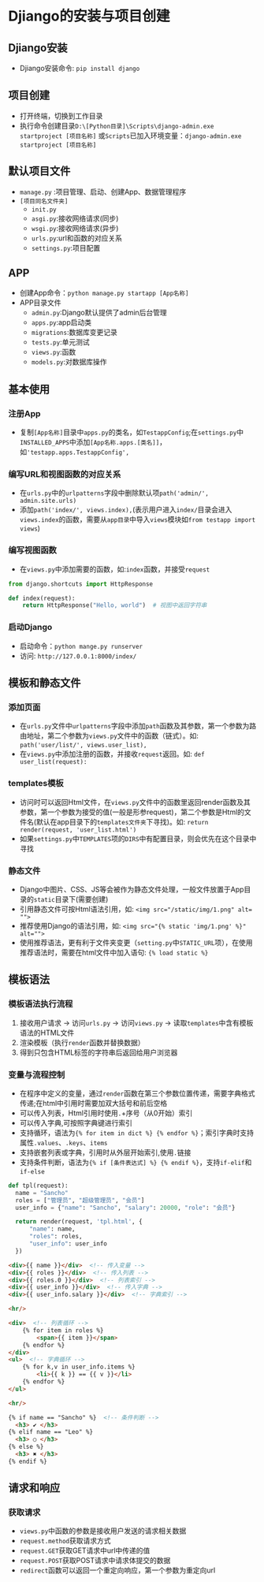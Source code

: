 # Djiango的安装与项目创建
## Djiango安装
- Djiango安装命令: `pip install django`

## 项目创建
  - 打开终端，切换到工作目录
  - 执行命令创建目录`D:\[Python目录]\Scripts\django-admin.exe startproject [项目名称]` 或`Scripts`已加入环境变量：`django-admin.exe startproject [项目名称]`

## 默认项目文件
  - `manage.py` :项目管理、启动、创建App、数据管理程序
  - `[项目同名文件夹]` 
    - `init.py`
    - `asgi.py`:接收网络请求(同步)
    - `wsgi.py`:接收网络请求(异步)
    - `urls.py`:url和函数的对应关系
    - `settings.py`:项目配置
  
## APP
  - 创建App命令：`python manage.py startapp [App名称]`
  - APP目录文件
    - `admin.py`:Django默认提供了admin后台管理
    - `apps.py`:app启动类
    - `migrations`:数据库变更记录
    - `tests.py`:单元测试
    - `views.py`:函数
    - `models.py`:对数据库操作

## 基本使用
### 注册App 
- 复制`[App名称]`目录中`apps.py`的类名，如`TestappConfig`;在`settings.py`中`INSTALLED_APPS`中添加`[App名称.apps.[类名]]`，如`'testapp.apps.TestappConfig',`
### 编写URL和视图函数的对应关系
- 在`urls.py`中的`urlpatterns`字段中删除默认项`path('admin/', admin.site.urls)`
- 添加`path('index/', views.index),`(表示用户进入`index/`目录会进入`views.index`的函数，需要从`app目录`中导入`views`模块如`from testapp import views`)
### 编写视图函数
- 在`views.py`中添加需要的函数，如:`index`函数，并接受`request`
```python
from django.shortcuts import HttpResponse

def index(request):
    return HttpResponse("Hello, world")  # 视图中返回字符串
```
### 启动Django
- 启动命令：`python mange.py runserver`
- 访问: `http://127.0.0.1:8000/index/`

## 模板和静态文件
### 添加页面
- 在`urls.py`文件中`urlpatterns`字段中添加`path`函数及其参数，第一个参数为路由地址，第二个参数为`views.py`文件中的函数（链式）。如: `path('user/list/', views.user_list),`
- 在`views.py`中添加注册的函数，并接收`request`返回。如: `def user_list(request): `
### templates模板
- 访问时可以返回Html文件，在`views.py`文件中的函数里返回render函数及其参数，第一个参数为接受的值(一般是形参request)，第二个参数是Html的文件名(默认在app目录下的`templates文件夹`下寻找)。如: `return render(request, 'user_list.html')`
- 如果`settings.py`中`TEMPLATES`项的`DIRS`中有配置目录，则会优先在这个目录中寻找
### 静态文件
- Django中图片、CSS、JS等会被作为静态文件处理，一般文件放置于App目录的`static`目录下(需要创建)
- 引用静态文件可按Html语法引用，如: `<img src="/static/img/1.png" alt= "">`
- 推荐使用Django的语法引用，如: `<img src="{% static 'img/1.png' %}" alt="">`
- 使用推荐语法，更有利于文件夹变更（`setting.py`中`STATIC_URL`项），在使用推荐语法时，需要在html文件中加入语句: `{% load static %}`

## 模板语法
### 模板语法执行流程
1. 接收用户请求 → 访问`urls.py` → 访问`views.py` → 读取`templates`中含有模板语法的HTML文件
2. 渲染模板（执行`render`函数并替换数据）
3. 得到只包含HTML标签的字符串后返回给用户浏览器
### 变量与流程控制
- 在程序中定义的变量，通过`render`函数在第三个参数位置传递，需要字典格式传递;在html中引用时需要加双大括号和前后空格
- 可以传入列表，Html引用时使用`.`+序号（从0开始）索引
- 可以传入字典,可按照字典键进行索引
- 支持循环，语法为`{% for item in dict %} {% endfor %}`；索引字典时支持属性`.values`、`.keys`、`items`
- 支持嵌套列表或字典，引用时从外层开始索引,使用`.`链接
- 支持条件判断，语法为`{% if [条件表达式] %} {% endif %}`，支持`if-elif`和`if-else`

```python
def tpl(request):
  name = "Sancho"
  roles = ["管理员", "超级管理员", "会员"]
  user_info = {"name": "Sancho", "salary": 20000, "role": "会员"}

  return render(request, 'tpl.html', {
      "name": name,
      "roles": roles,
      "user_info": user_info
  })
```

```html
<div>{{ name }}</div>  <!-- 传入变量 -->
<div>{{ roles }}</div>  <!-- 传入列表 -->
<div>{{ roles.0 }}</div>  <!-- 列表索引 -->
<div>{{ user_info }}</div>  <!-- 传入字典 -->
<div>{{ user_info.salary }}</div>  <!-- 字典索引 -->

<hr/>

<div>  <!-- 列表循环 -->
    {% for item in roles %}
        <span>{{ item }}</span>
    {% endfor %}
</div>
<ul>  <!-- 字典循环 -->
    {% for k,v in user_info.items %}
        <li>{{ k }} == {{ v }}</li>
    {% endfor %}
</ul>

<hr/>

{% if name == "Sancho" %}  <!-- 条件判断 -->
  <h3> ✔ </h3>
{% elif name == "Leo" %}
  <h3> ○ </h3>
{% else %}
  <h3> ✖ </h3>
{% endif %}

```

## 请求和响应
### 获取请求
- `views.py`中函数的参数是接收用户发送的请求相关数据
- `request.method`获取请求方式
- `request.GET`获取GET请求中url中传递的值
- `request.POST`获取POST请求中请求体提交的数据
- `redirect`函数可以返回一个重定向响应，第一个参数为重定向url
